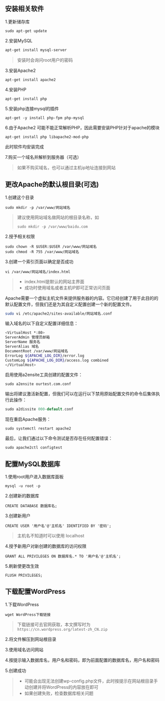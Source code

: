 ## 安装相关软件

1.更新储存库

```shell
sudo apt-get update
```

2.安装MySQL

```powershell
apt-get install mysql-server
```

> 安装时会询问root用户的密码

3.安装Apache2

```shell
apt-get install apache2
```

4.安装PHP

```shell
apt-get install php
```
5.安装php连接mysql的插件
```
apt-get -y install php-fpm php-mysql
```

6.由于Apache2 可能不能正常解析PHP，因此需要安装PHP针对于apache的模块

```shell
apt-get install php libapache2-mod-php
```

此时软件均安装完成

7.购买一个域名并解析到服务器（可选）

> 如果不购买域名，也可以通过主机ip地址连接到网站

## 更改Apache的默认根目录(可选)

1.创建这个目录

```shell
sudo mkdir -p /var/www/网站域名
```

> 建议使用网站域名做网站的根目录名称，如
>
> ```shell
> sudo mkdir -p /var/www/baidu.com
> ```

2.授予相关权限

```shell
sudo chown -R $USER:$USER /var/www/网站域名
sudo chmod -R 755 /var/www/网站域名
```

3.创建一个索引页面以确定是否成功

```shell
vi /var/www/网站域名/index.html
```

> - index.html是默认的网站主界面
> - 成功时使用域名或者主机IP即可正常访问页面

Apache需要一个虚拟主机文件来提供服务器的内容。它已经创建了用于此目的的默认配置文件，但我们还是为其自定义配置创建一个新的配置文件。

```bash
sudo vi /etc/apache2/sites-available/网站域名.conf
```

输入域名的以下自定义配置详细信息：

```bash
<VirtualHost *:80>
ServerAdmin 管理员邮箱
ServerName 服务名
ServerAlias 域名
DocumentRoot /var/www/网站域名
ErrorLog ${APACHE_LOG_DIR}/error.log
CustomLog ${APACHE_LOG_DIR}/access.log combined
</VirtualHost>
```

启用使用a2ensite工具创建的配置文件：

```undefined
sudo a2ensite ourtest.com.conf
```

输出将建议激活新配置，但我们可以在运行以下禁用原始配置文件的命令后集体执行此操作：

```cpp
sudo a2dissite 000-default.conf
```

现在重启Apache服务：

```undefined
sudo systemctl restart apache2
```

最后，让我们通过以下命令测试是否存在任何配置错误：

```undefined
sudo apache2ctl configtest
```

## 配置MySQL数据库

1.使用root用户进入数据库面板

```shell
mysql -u root -p
```

2.创建新的数据库

```shell
CREATE DATABASE 数据库名;
```

3.创建新用户

```shell
CREATE USER '用户名'@'主机名' IDENTIFIED BY '密码';
```

> 主机名不知道时可以使用 localhost

4.授予新用户对新创建的数据库的访问权限

```shell
GRANT ALL PRIVILEGES ON 数据库名.* TO '用户名'@'主机名';
```

5.刷新使更改生效

```shell
FLUSH PRIVILEGES;
```

## 下载配置WordPress

1.下载WordPress

```shell
wget WordPress下载链接
```

> 下载链接可去官网获取，本文撰写时为 `https://cn.wordpress.org/latest-zh_CN.zip`

2.将文件解压到网站根目录

3.使用域名访问网站

4.按提示输入数据库名，用户名和密码，即为前面配置的数据库名，用户名和密码

5.创建成功

> - 可能会出现无法创建wp-config.php文件，此时按提示在网站根目录手动创建并将WordPress的内容放在即可
> - 如果创建失败，检查数据库相关问题
